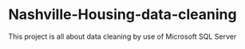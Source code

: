 # Nashville-Housing-data-cleaning
This project is all about data cleaning by use of Microsoft SQL Server
